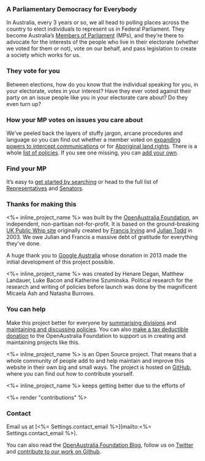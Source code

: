 ### A Parliamentary Democracy for Everybody
In Australia, every 3 years or so, we all head to polling places across the country to elect individuals to represent us in Federal Parliament. They become Australia’s [Members of Parliament](/members) (MPs), and they’re there to advocate for the interests of the people who live in their electorate (whether we voted for them or not), vote on our behalf, and pass legislation to create a society which works for us.

### They vote for you
Between elections, how do you know that the individual speaking for you, in your electorate, votes in your interest? Have they ever voted against their party on an issue people like you in your electorate care about? Do they even turn up?

### How your MP votes on issues you care about
We’ve peeled back the layers of stuffy jargon, arcane procedures and language so you can find out whether a member voted on [expanding powers to intercept communications](/policies/44) or for [Aboriginal land rights](/policies/24). There is a whole [list of policies](/policies). If you see one missing, you can [add your own](<%= new_policy_path() %>).

### Find your MP
It’s easy to [get started by searching](/search) or head to the full list of [Representatives](/members/representatives) and  [Senators](/members/senate).

### Thanks for making this

<%= inline_project_name %> was built by the [OpenAustralia Foundation](https://www.oaf.org.au), an independent, non-partisan not-for-profit. It is based on the ground-breaking [UK Public Whip site](http://www.publicwhip.org.uk/) originally created by
[Francis Irving](http://www.flourish.org/) and [Julian Todd](http://www.goatchurch.org.uk/) in 2003. We owe Julian and Francis a massive debt of gratitude for everything they've done.

A huge thank you to [Google Australia](http://www.google.com.au) whose donation in 2013 made the initial development of this project possible.

<%= inline_project_name %> was created by Henare Degan, Matthew Landauer, Luke Bacon and Katherine Szuminska. Political research for the research and writing of policies before launch was done by the magnificent Micaela Ash and Natasha Burrows.

### <a name='contribute'></a>You can help

Make this project better for everyone by [summarising divisions](/help/research) and [maintaining and discussing policies](/policies). You can also [make a tax deductible donation](https://www.oaf.org.au/donate/) to the OpenAustralia&nbsp;Foundation to support us in creating and maintaining projects like this.

<%= inline_project_name %> is an Open Source project. That means that a whole community of people add to and help maintain and improve this website in their own big and small ways. The project is hosted on [GitHub](https://github.com/openaustralia/publicwhip), where you can find out how to contribute yourself.

<%= inline_project_name %> keeps getting better due to the efforts of

<%= render "contributions" %>

### <a name='contact'></a>Contact

Email us at [<%= Settings.contact_email %>](mailto:<%= Settings.contact_email %>).

You can also read the [OpenAustralia Foundation Blog](https://www.oaf.org.au/blog/), follow us on [Twitter](http://twitter.com/openaustralia) and [contribute to our work on Github](https://github.com/openaustralia).
